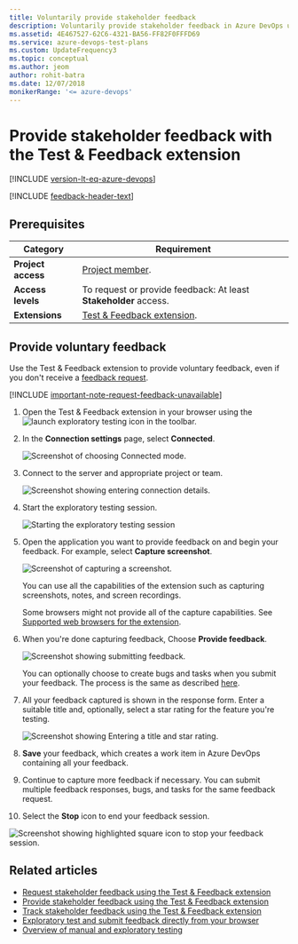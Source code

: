 ```yaml
---
title: Voluntarily provide stakeholder feedback
description: Voluntarily provide stakeholder feedback in Azure DevOps using the Exploratory Testing browser extension when you want to test your applications.
ms.assetid: 4E467527-62C6-4321-BA56-FF82F0FFFD69
ms.service: azure-devops-test-plans
ms.custom: UpdateFrequency3
ms.topic: conceptual
ms.author: jeom
author: rohit-batra
ms.date: 12/07/2018
monikerRange: '<= azure-devops'
---
```


# Provide stakeholder feedback with the Test & Feedback extension

[!INCLUDE [version-lt-eq-azure-devops](../includes/version-lt-eq-azure-devops.md)] 

[!INCLUDE [feedback-header-text](includes/feedback-header-text.md)] 

## Prerequisites

| Category | Requirement |
|--------------|-------------|
| **Project access** | [Project member](../organizations/security/add-users-team-project.md). |
| **Access levels** | To request or provide feedback: At least **Stakeholder** access. |
| **Extensions** |[Test & Feedback extension](perform-exploratory-tests.md).|

<a name="voluntary"></a>

## Provide voluntary feedback  

Use the Test & Feedback extension to provide voluntary feedback, even if you don't receive a  [feedback request](request-stakeholder-feedback.md#request). 

[!INCLUDE [important-note-request-feedback-unavailable](includes/important-note-request-feedback-unavailable.md)]

1. Open the Test & Feedback extension in your browser using the ![launch exploratory testing](media/shared/exp-test-icon.png) icon in the toolbar. 

2. In the **Connection settings** page, select **Connected**.
 
   ![Screenshot of choosing Connected mode.](media/shared/connectedmode-01.png)
 
3. Connect to the server and appropriate project or team.
 
   ![Screenshot showing entering connection details.](media/shared/connectedmode-02.png)

4. Start the exploratory testing session.

   ![Starting the exploratory testing session](media/voluntary-stakeholder-feedback/voluntary-stakeholder-feedback-26.png)

5. Open the application you want to provide feedback on and begin your feedback. For example, select **Capture screenshot**.
 
   ![Screenshot of capturing a screenshot.](media/voluntary-stakeholder-feedback/voluntary-stakeholder-feedback-27.png)

   You can use all the capabilities of the extension such as capturing screenshots, notes, and screen recordings.

   Some browsers might not provide all of the capture capabilities. See [Supported web browsers for the extension](perform-exploratory-tests.md#browser-support).
 
6. When you're done capturing feedback, Choose **Provide feedback**.

   ![Screenshot showing submitting feedback.](media/shared/provide-stakeholder-feedback-08.png)

   You can optionally choose to create bugs and tasks when you 
   submit your feedback. The process is the same as described 
   [here](connected-mode-exploratory-testing.md#create-bugs).
 
7. All your feedback captured is shown in the response form. Enter a suitable title and, optionally, select a star rating for the feature you're testing. 

   ![Screenshot showing Entering a title and star rating.](media/shared/provide-stakeholder-feedback-09.png)

8. **Save** your feedback, which creates a work item in Azure DevOps containing all your feedback.
 
9. Continue to capture more feedback if necessary. You can submit multiple feedback responses, bugs, and tasks for the same feedback request. 

10. Select the **Stop** icon to end your feedback session. 
     
   ![Screenshot showing highlighted square icon to stop your feedback session.](media/shared/provide-stakeholder-feedback-12.png)

## Related articles

* [Request stakeholder feedback using the Test &amp; Feedback extension](request-stakeholder-feedback.md#request)
* [Provide stakeholder feedback using the Test &amp; Feedback extension](provide-stakeholder-feedback.md#provide)
* [Track stakeholder feedback using the Test &amp; Feedback extension](track-stakeholder-feedback.md#track)
* [Exploratory test and submit feedback directly from your browser](perform-exploratory-tests.md)
* [Overview of manual and exploratory testing](index.yml)
